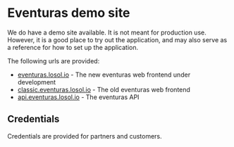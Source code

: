 # Eventuras demo site

We do have a demo site available. It is not meant for production use. However, it is a good place to try out the application, and may also serve as a reference for how to set up the application.

The following urls are provided:

-   [eventuras.losol.io](https://eventuras.losol.io) - The new eventuras web frontend under development
-   [classic.eventuras.losol.io](https://app.eventuras.losol.io) - The old eventuras web frontend
-   [api.eventuras.losol.io](https://api.eventuras.losol.io) - The eventuras API

## Credentials

Credentials are provided for partners and customers.

